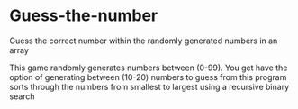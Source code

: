 # Guess-the-number
Guess the correct number within the randomly generated numbers in an array

This game randomly generates numbers between (0-99).
You get have the option of generating between (10-20) numbers to guess from
this program sorts through the numbers from smallest to largest using a recursive binary search
